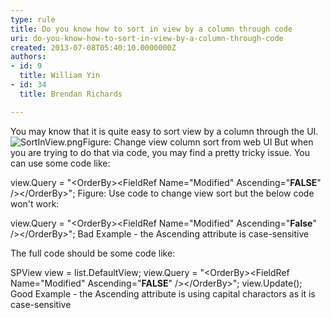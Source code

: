 ```yaml
---
type: rule
title: Do you know how to sort in view by a column through code
uri: do-you-know-how-to-sort-in-view-by-a-column-through-code
created: 2013-07-08T05:40:10.0000000Z
authors:
- id: 9
  title: William Yin
- id: 34
  title: Brendan Richards

---
```


 ​​​You may know that it is quite easy to sort view by a column through the UI.![SortInView.png](/PublishingImages/SortInView.png)Figure: Change view column ​sort from web UI
But when you are trying to do that via code, you may find a pretty tricky issue.
   You can use some code like:

view.Query = "&lt;OrderBy&gt;&lt;FieldRef Name=\"Modified\" Ascending=\"**FALSE**\" /&gt;&lt;/OrderBy&gt;";
Figure: Use code to change view sort
but the below code won't work:



view.Query = "&lt;OrderBy&gt;&lt;FieldRef Name=\"Modified\" Ascending=\"**False**\" /&gt;&lt;/OrderBy&gt;";
Bad Example - the Ascending attribute is case-sensitive

The full code should be some code ​like:


SPView view = list.DefaultView;
view.Query = "&lt;OrderBy&gt;&lt;FieldRef Name=\"Modified\" Ascending=\"**FALSE**\" /&gt;&lt;/OrderBy&gt;";
view.Update();​​​​
​Good Example - the Ascending attribute is using capital charactors as it is case-sensitive                 


                    

                    



